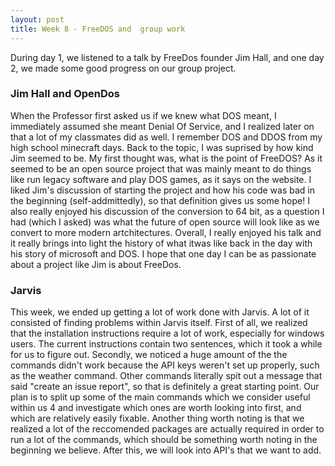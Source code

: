 ```yaml
---
layout: post
title: Week 8 - FreeDOS and  group work
---
```

During day 1, we listened to a talk by FreeDos founder Jim Hall, and one day 2, we made some good progress on our group project.
<!--more-->
### Jim Hall and OpenDos

When the Professor first asked us if we knew what DOS meant, I immediately assumed she meant Denial Of Service, and I realized later on that a lot of my classmates did as well. I remember DOS and DDOS from my high school minecraft days. Back to the topic, I was suprised by how kind Jim seemed to be. My first thought was, what is the point of FreeDOS? As it seemed to be an open source project that was mainly meant to do things like run legacy software and play DOS games, as it says on the website. I liked Jim's discussion of starting the project and how his code was bad in the beginning (self-addmittedly), so that definition gives us some hope! I also really enjoyed his discussion of the conversion to 64 bit, as a question I had (which I asked) was what the future of open source will look like as we convert to more modern artchitectures. Overall, I really enjoyed his talk and it really brings into light the history of what itwas like back in the day with his story of microsoft and DOS. I hope that one day I can be as passionate about a project like Jim is about FreeDos.

### Jarvis
This week, we ended up getting a lot of work done with Jarvis. A lot of it consisted of finding problems within Jarvis itself. First of all, we realized that the installation instructions require a lot of work, especially for windows users. The current instructions contain two sentences, which it took a while for us to figure out. Secondly, we noticed a huge amount of the the commands didn't work because the API keys weren't set up properly, such as the weather command. Other commands literally spit out a message that said "create an issue report", so that is definitely a great starting point. Our plan is to split up some of the main commands which we consider useful within us 4 and investigate which ones are worth looking into first, and which are relatively easily fixable. Another thing worth noting is that we realized a lot of the reccomended packages are actually required in order to run a lot of the commands, which should be something worth noting in the beginning we believe. After this, we will look into API's that we want to add.
